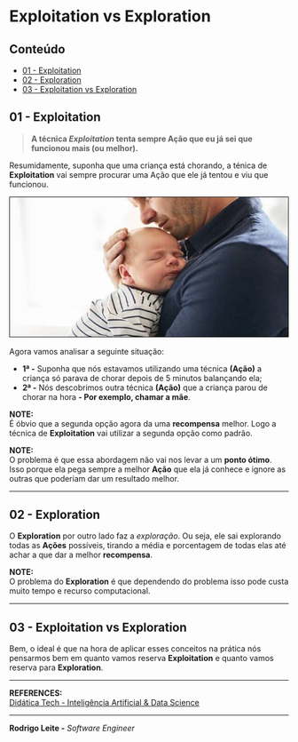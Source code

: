 # Exploitation vs Exploration

## Conteúdo

 - [01 - Exploitation](#exploitation)
 - [02 - Exploration](#exploration)
 - [03 - Exploitation vs Exploration](#exploitation-exploration)

<div id="exploitation"></div>

## 01 - Exploitation

> **A técnica *Exploitation* tenta sempre Ação que eu já sei que funcionou mais (ou melhor).**

Resumidamente, suponha que uma criança está chorando, a ténica de **Exploitation** vai sempre procurar uma Ação que ele já tentou e viu que funcionou.

![img](images/father-crying-baby-01.jpg)  

Agora vamos analisar a seguinte situação:

 - **1ª -** Suponha que nós estavamos utilizando uma técnica **(Ação)** a criança só parava de chorar depois de 5 minutos balançando ela;
 - **2ª -** Nós descobrimos outra técnica **(Ação)** que a criança parou de chorar na hora **- Por exemplo, chamar a mãe**.

**NOTE:**  
É óbvio que a segunda opção agora da uma **recompensa** melhor. Logo a técnica de **Exploitation** vai utilizar a segunda opção como padrão.

**NOTE:**  
O problema é que essa abordagem não vai nos levar a um **ponto ótimo**. Isso porque ela pega sempre a melhor **Ação** que ela já conhece e ignore as outras que poderiam dar um resultado melhor.

---

<div id="exploration"></div>

## 02 - Exploration

O **Exploration** por outro lado faz a *exploração*. Ou seja, ele sai explorando todas as **Ações** possíveis, tirando a média e porcentagem de todas elas até achar a que dar a melhor **recompensa**.

**NOTE:**  
O problema do **Exploration** é que dependendo do problema isso pode custa muito tempo e recurso computacional.

---

<div id="exploitation-exploration"></div>

## 03 - Exploitation vs Exploration

Bem, o ideal é que na hora de aplicar esses conceitos na prática nós pensarmos bem em quanto vamos reserva **Exploitation** e quanto vamos reserva para **Exploration**.

---

**REFERENCES:**  
[Didática Tech - Inteligência Artificial & Data Science](https://didatica.tech/)  

---

**Rodrigo Leite -** *Software Engineer*

